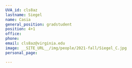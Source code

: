 ```yaml
---
UVA_id: cls8az
lastname: Siegel
name: Casia
general_position: gradstudent
position: 4+1
office: 
phone:  
email: cls8az@virginia.edu
image: __SITE_URL__/img/people/2021-fall/Siegel_C.jpg
personal_page: 

---
```


